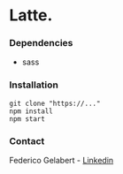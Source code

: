 # Latte.


### Dependencies

- sass

### Installation

```
git clone "https://..."
npm install
npm start
```

### Contact

Federico Gelabert - [Linkedin](https://www.linkedin.com/in/federico-gelabert-2b656b238/)